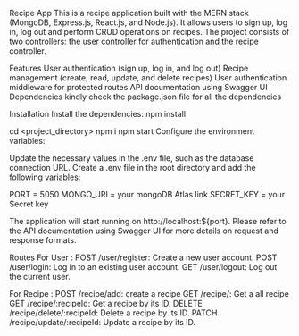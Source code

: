 Recipe App
This is a recipe application built with the MERN stack (MongoDB, Express.js, React.js, and Node.js). It allows users to sign up, log in, log out and perform CRUD operations on recipes. The project consists of two controllers: the user controller for authentication and the recipe controller.

Features
User authentication (sign up, log in, and log out)
Recipe management (create, read, update, and delete recipes)
User authentication middleware for protected routes
API documentation using Swagger UI
Dependencies
kindly check the package.json file for all the dependencies

Installation
Install the dependencies: npm install

cd <project_directory>
npm i
npm start
Configure the environment variables:

Update the necessary values in the .env file, such as the database connection URL.
Create a .env file in the root directory and add the following variables:

PORT = 5050
MONGO_URI = your mongoDB Atlas link
SECRET_KEY = your Secret key

The application will start running on http://localhost:${port}. Please refer to the API documentation using Swagger UI for more details on request and response formats.

Routes
For User : 
POST /user/register: Create a new user account.
POST /user/login: Log in to an existing user account.
GET /user/logout: Log out the current user.

For Recipe : 
POST /recipe/add: create a recipe
GET /recipe/: Get a all recipe 
GET /recipe/:recipeId: Get a recipe by its ID.
DELETE /recipe/delete/:recipeId: Delete a recipe by its ID.
PATCH /recipe/update/:recipeId: Update a recipe by its ID.
